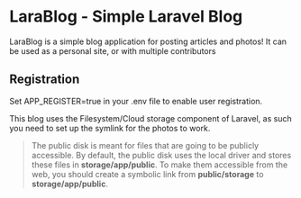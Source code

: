 # LaraBlog - Simple Laravel Blog

LaraBlog is a simple blog application for posting articles and photos! It can be used as a personal site, or with multiple contributors

## Registration

Set APP_REGISTER=true in your .env file to enable user registration.

This blog uses the Filesystem/Cloud storage component of Laravel, as such you need to set up the symlink for the photos to work.


> The public disk is meant for files that are going to be publicly accessible. By default, the public disk uses the local 
> driver and stores these files in **storage/app/public**. To make them accessible from the web, you should create a symbolic 
> link from **public/storage** to **storage/app/public**.

